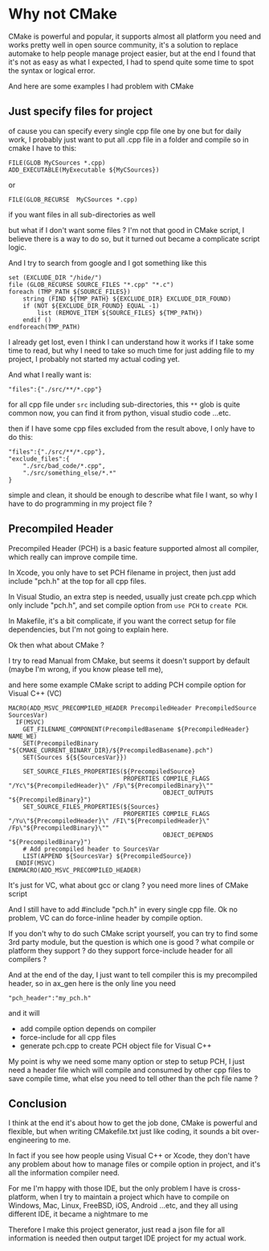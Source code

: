 
# Why not CMake
CMake is powerful and popular, it supports almost all platform you need and works pretty well in open source community, it's a solution to replace automake to help people manage project easier, but at the end I found that it's not as easy as what I expected, I had to spend quite some time to spot the syntax or logical error.

And here are some examples I had problem with CMake
## Just specify files for project
of cause you can specify every single cpp file one by one
but for daily work, I probably just want to put all .cpp file in a folder and compile
so in cmake I have to this:
```
FILE(GLOB MyCSources *.cpp)
ADD_EXECUTABLE(MyExecutable ${MyCSources})
```
or 
```
FILE(GLOB_RECURSE  MyCSources *.cpp)
```
if you want files in all sub-directories as well

but what if I don't want some files ? I'm not that good in CMake script, I believe there is a way to do so, but it turned out became a complicate script logic. 

And I try to search from google and I got something like this

```
set (EXCLUDE_DIR "/hide/")
file (GLOB_RECURSE SOURCE_FILES "*.cpp" "*.c")
foreach (TMP_PATH ${SOURCE_FILES})
    string (FIND ${TMP_PATH} ${EXCLUDE_DIR} EXCLUDE_DIR_FOUND)
    if (NOT ${EXCLUDE_DIR_FOUND} EQUAL -1)
        list (REMOVE_ITEM ${SOURCE_FILES} ${TMP_PATH})
    endif ()
endforeach(TMP_PATH)
```
I already get lost, even I think I can understand how it works if I take some time to read, but why I need to take so much time for just adding file to my project, I probably not started my actual coding yet.

And what I really want is:
```
"files":{"./src/**/*.cpp"}
```
for all cpp file under `src` including sub-directories, this `**` glob is quite common now, you can find it from python, visual studio code ...etc.

then if I have some cpp files excluded from the result above, I only have to do this:
```
"files":{"./src/**/*.cpp"},
"exclude_files":{
    "./src/bad_code/*.cpp",
    "./src/something_else/*.*"
}
```
simple and clean, it should be enough to describe what file I want, so why I have to do programming in my project file ?

## Precompiled Header
Precompiled Header (PCH) is a basic feature supported almost all compiler, which really can improve compile time.

In Xcode, you only have to set PCH filename in project, then just add include "pch.h" at the top for all cpp files.

In Visual Studio, an extra step is needed, usually just create pch.cpp which only include "pch.h", and set compile option from `use PCH` to `create PCH`.

In Makefile, it's a bit complicate, if you want the correct setup for file dependencies, but I'm not going to explain here.

Ok then what about CMake ?

I try to read Manual from CMake, but seems it doesn't support by default (maybe I'm wrong, if you know please tell me), 

and here some example CMake script to adding PCH compile option for Visual C++ (VC)
```
MACRO(ADD_MSVC_PRECOMPILED_HEADER PrecompiledHeader PrecompiledSource SourcesVar)
  IF(MSVC)
    GET_FILENAME_COMPONENT(PrecompiledBasename ${PrecompiledHeader} NAME_WE)
    SET(PrecompiledBinary "${CMAKE_CURRENT_BINARY_DIR}/${PrecompiledBasename}.pch")
    SET(Sources ${${SourcesVar}})

    SET_SOURCE_FILES_PROPERTIES(${PrecompiledSource}
                                PROPERTIES COMPILE_FLAGS "/Yc\"${PrecompiledHeader}\" /Fp\"${PrecompiledBinary}\""
                                           OBJECT_OUTPUTS "${PrecompiledBinary}")
    SET_SOURCE_FILES_PROPERTIES(${Sources}
                                PROPERTIES COMPILE_FLAGS "/Yu\"${PrecompiledHeader}\" /FI\"${PrecompiledHeader}\" /Fp\"${PrecompiledBinary}\""
                                           OBJECT_DEPENDS "${PrecompiledBinary}")  
    # Add precompiled header to SourcesVar
    LIST(APPEND ${SourcesVar} ${PrecompiledSource})
  ENDIF(MSVC)
ENDMACRO(ADD_MSVC_PRECOMPILED_HEADER)
```
It's just for VC, what about gcc or clang ? you need more lines of CMake script

And I still have to add #include "pch.h" in every single cpp file. Ok no problem, VC can do force-inline header by compile option.

If you don't why to do such CMake script yourself, you can try to find some 3rd party module, but the question is which one is good ? what compile or platform they support ? do they support force-include header for all compilers ?

And at the end of the day, I just want to tell compiler this is my precompiled header, so in ax_gen here is the only line you need
```
"pch_header":"my_pch.h"
```
and it will 
- add compile option depends on compiler
- force-include for all cpp files
- generate pch.cpp to create PCH object file for Visual C++

My point is why we need some many option or step to setup PCH, I just need a header file which will compile and consumed by other cpp files to save compile time, what else you need to tell other than the pch file name ?

## Conclusion
I think at the end it's about how to get the job done, CMake is powerful and flexible, but when writing CMakefile.txt just like coding, it sounds a bit over-engineering to me.

In fact if you see how people using Visual C++ or Xcode, they don't have any problem about how to manage files or compile option in project, and it's all the information compiler need.

For me I'm happy with those IDE, but the only problem I have is cross-platform, when I try to maintain a project which have to compile on Windows, Mac, Linux, FreeBSD, iOS, Android ...etc, and they all using different IDE, it became a nightmare to me

Therefore I make this project generator, just read a json file for all information is needed then output target IDE project for my actual work.